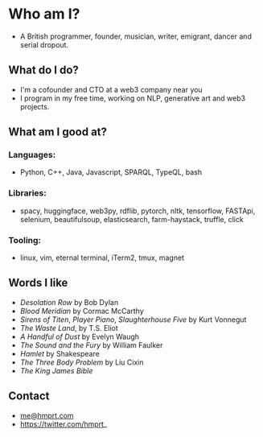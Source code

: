 # Who am I?
- A British programmer, founder, musician, writer, emigrant, dancer and serial dropout.

## What do I do?
- I'm a cofounder and CTO at a web3 company near you
- I program in my free time, working on NLP, generative art and web3 projects.

## What am I good at?
### Languages:
- Python, C++, Java, Javascript, SPARQL, TypeQL, bash

### Libraries:
- spacy, huggingface, web3py, rdflib, pytorch, nltk, tensorflow, FASTApi, selenium, beautifulsoup, elasticsearch, farm-haystack, truffle, click

### Tooling:
- linux, vim, eternal terminal, iTerm2, tmux, magnet

## Words I like
- _Desolation Row_ by Bob Dylan
- _Blood Meridian_ by Cormac McCarthy
- _Sirens of Titen_, _Player Piano_, _Slaughterhouse Five_ by Kurt Vonnegut
- _The Waste Land_, by T.S. Eliot
- _A Handful of Dust_ by Evelyn Waugh
- _The Sound and the Fury_ by William Faulker
- _Hamlet_ by Shakespeare
- _The Three Body Problem_ by Liu Cixin
- _The King James Bible_


## Contact
- me@hmprt.com
- https://twitter.com/hmprt_
